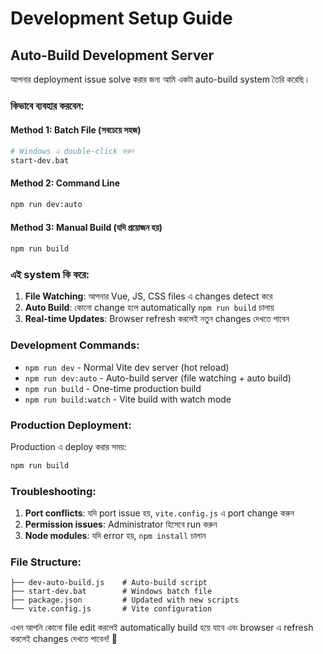 # Development Setup Guide

## Auto-Build Development Server

আপনার deployment issue solve করার জন্য আমি একটা auto-build system তৈরি করেছি।

### কিভাবে ব্যবহার করবেন:

#### Method 1: Batch File (সবচেয়ে সহজ)

```bash
# Windows এ double-click করুন
start-dev.bat
```

#### Method 2: Command Line

```bash
npm run dev:auto
```

#### Method 3: Manual Build (যদি প্রয়োজন হয়)

```bash
npm run build
```

### এই system কি করে:

1. **File Watching**: আপনার Vue, JS, CSS files এ changes detect করে
2. **Auto Build**: কোনো change হলে automatically `npm run build` চালায়
3. **Real-time Updates**: Browser refresh করলেই নতুন changes দেখতে পাবেন

### Development Commands:

-   `npm run dev` - Normal Vite dev server (hot reload)
-   `npm run dev:auto` - Auto-build server (file watching + auto build)
-   `npm run build` - One-time production build
-   `npm run build:watch` - Vite build with watch mode

### Production Deployment:

Production এ deploy করার সময়:

```bash
npm run build
```

### Troubleshooting:

1. **Port conflicts**: যদি port issue হয়, `vite.config.js` এ port change করুন
2. **Permission issues**: Administrator হিসেবে run করুন
3. **Node modules**: যদি error হয়, `npm install` চালান

### File Structure:

```
├── dev-auto-build.js    # Auto-build script
├── start-dev.bat        # Windows batch file
├── package.json         # Updated with new scripts
└── vite.config.js       # Vite configuration
```

এখন আপনি কোনো file edit করলেই automatically build হয়ে যাবে এবং browser এ refresh করলেই changes দেখতে পাবেন! 🚀

